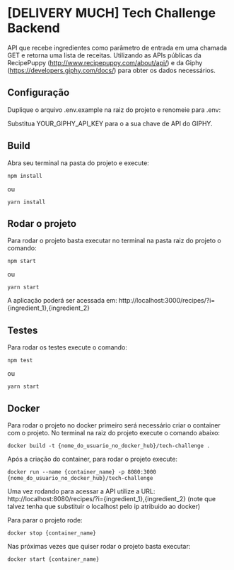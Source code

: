 # [DELIVERY MUCH] Tech Challenge Backend

API que recebe ingredientes como parâmetro de entrada em uma chamada GET e retorna uma lista de receitas. Utilizando as APIs públicas da RecipePuppy (http://www.recipepuppy.com/about/api/) e da Giphy (https://developers.giphy.com/docs/) para obter os dados necessários.

## Configuração
Duplique o arquivo .env.example na raiz do projeto e renomeie para .env:

Substitua YOUR_GIPHY_API_KEY para o a sua chave de API do GIPHY.


## Build
Abra seu terminal na pasta do projeto e execute:

``` shell
npm install
```
ou
``` shell
yarn install
```

## Rodar o projeto
Para rodar o projeto basta executar no terminal na pasta raiz do projeto o comando:

``` shell
npm start
```
ou

``` shell
yarn start
```


A aplicação poderá ser acessada em: http://localhost:3000/recipes/?i={ingredient_1},{ingredient_2}


## Testes
Para rodar os testes execute o comando:
``` shell
npm test
```
ou

``` shell
yarn start
```


## Docker
Para rodar o projeto no docker primeiro será necessário criar o container com o projeto. No terminal na raiz do projeto execute o comando abaixo: 

``` shell
docker build -t {nome_do_usuario_no_docker_hub}/tech-challenge .
```
Após a criação do container, para rodar o projeto execute:

``` shell
docker run --name {container_name} -p 8080:3000 {nome_do_usuario_no_docker_hub}/tech-challenge
```

Uma vez rodando para acessar a API utilize a URL:
http://localhost:8080/recipes/?i={ingredient_1},{ingredient_2}
(note que talvez tenha que substituir o localhost pelo ip atribuido ao docker)


Para parar o projeto rode:

``` shell
docker stop {container_name}
```


Nas próximas vezes que quiser rodar o projeto basta executar:

``` shell
docker start {container_name}
```





